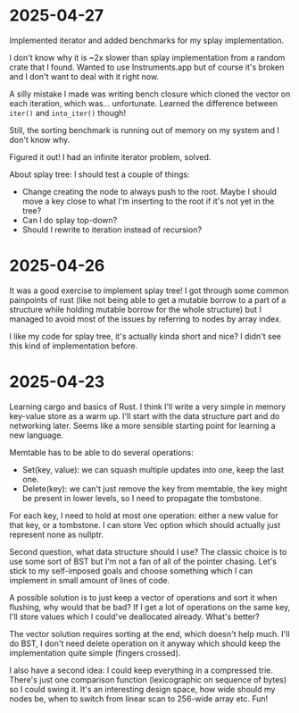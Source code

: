 # 2025-04-27

Implemented iterator and added benchmarks for my splay implementation.

I don't know why it is ~2x slower than splay implementation from a random
crate that I found. Wanted to use Instruments.app but of course it's broken
and I don't want to deal with it right now.

A silly mistake I made was writing bench closure which cloned the vector
on each iteration, which was... unfortunate. Learned the difference between
`iter()` and `into_iter()` though!

Still, the sorting benchmark is running out of memory on my system and
I don't know why.

Figured it out! I had an infinite iterator problem, solved.

About splay tree: I should test a couple of things:

- Change creating the node to always push to the root. Maybe I should
  move a key close to what I'm inserting to the root if it's not yet
  in the tree?
- Can I do splay top-down?
- Should I rewrite to iteration instead of recursion?

# 2025-04-26

It was a good exercise to implement splay tree! I got through some common
painpoints of rust (like not being able to get a mutable borrow to a part
of a structure while holding mutable borrow for the whole structure) but
I managed to avoid most of the issues by referring to nodes by array index.

I like my code for splay tree, it's actually kinda short and nice? I didn't
see this kind of implementation before.

# 2025-04-23

Learning cargo and basics of Rust. I think I'll write a very simple in memory
key-value store as a warm up. I'll start with the data structure part and do
networking later. Seems like a more sensible starting point for learning a
new language.

Memtable has to be able to do several operations:

- Set(key, value): we can squash multiple updates into one, keep the last one.
- Delete(key): we can't just remove the key from memtable, the key might be
  present in lower levels, so I need to propagate the tombstone.

For each key, I need to hold at most one operation: either a new value for that
key, or a tombstone. I can store Vec<u8> option which should actually just represent
none as nullptr.

Second question, what data structure should I use? The classic choice is to use
some sort of BST but I'm not a fan of all of the pointer chasing. Let's stick to
my self-imposed goals and choose something which I can implement in small amount
of lines of code.

A possible solution is to just keep a vector of operations and sort it when flushing,
why would that be bad? If I get a lot of operations on the same key, I'll store
values which I could've deallocated already. What's better?

The vector solution requires sorting at the end, which doesn't help much. I'll do
BST, I don't need delete operation on it anyway which should keep the implementation
quite simple (fingers crossed).

I also have a second idea: I could keep everything in a compressed trie. There's just
one comparison function (lexicographic on sequence of bytes) so I could swing it.
It's an interesting design space, how wide should my nodes be, when to switch from
linear scan to 256-wide array etc. Fun!
